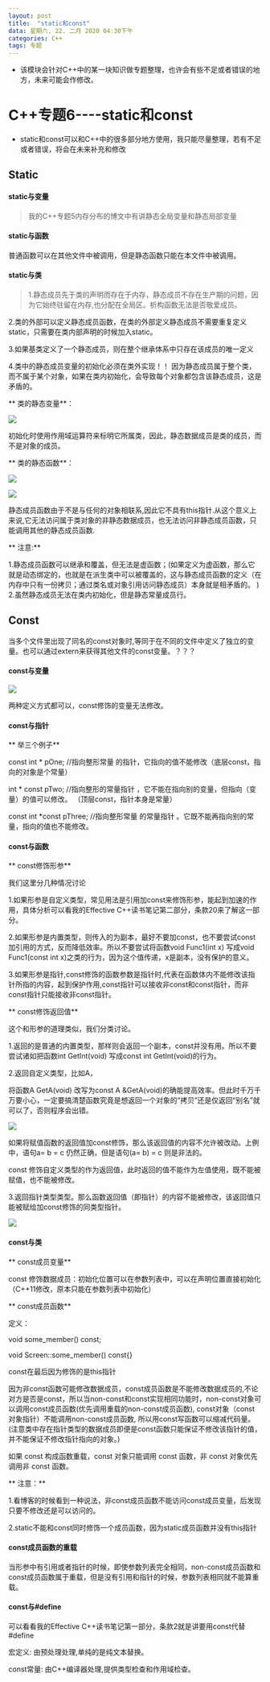 ```yaml
---
layout: post
title:  "static和const"
data: 星期六, 22. 二月 2020 04:30下午 
categories: C++
tags: 专题
---
```

* 该模块会针对C++中的某一块知识做专题整理，也许会有些不足或者错误的地方，未来可能会作修改。

# C++专题6----static和const

* static和const可以和C++中的很多部分地方使用，我只能尽量整理，若有不足或者错误，将会在未来补充和修改
## Static

#### static与变量
> 我的C++专题5内存分布的博文中有讲静态全局变量和静态局部变量

#### static与函数
>
普通函数可以在其他文件中被调用，但是静态函数只能在本文件中被调用。

#### static与类
> 1.静态成员先于类的声明而存在于内存，静态成员不存在生产期的问题，因为它始终驻留在内存,也分配在全局区。析构函数无法是否敬爱成员。

>
2.类的外部可以定义静态成员函数，在类的外部定义静态成员不需要重复定义static，只需要在类内部声明的时候加入static。

>
3.如果基类定义了一个静态成员，则在整个继承体系中只存在该成员的唯一定义

>
4.类中的静态成员变量的初始化必须在类外实现！！
因为静态成员属于整个类，而不属于某个对象，如果在类内初始化，会导致每个对象都包含该静态成员，这是矛盾的。

** 类的静态变量**：

![](imgs/20200222-183153.png)

初始化时使用作用域运算符来标明它所属类，因此，静态数据成员是类的成员，而不是对象的成员。

** 类的静态函数**：

![](imgs/20200222-174118.png)

![](imgs/20200222-174133.png)


静态成员函数由于不是与任何的对象相联系,因此它不具有this指针.从这个意义上来说,它无法访问属于类对象的非静态数据成员，也无法访问非静态成员函数，只能调用其他的静态成员函数.

** 注意:**

1.静态成员函数可以继承和覆盖，但无法是虚函数；(如果定义为虚函数，那么它就是动态绑定的，也就是在派生类中可以被覆盖的，这与静态成员函数的定义（在内存中只有一份拷贝；通过类名或对象引用访问静态成员）本身就是相矛盾的。
)
2.虽然静态成员无法在类内初始化，但是静态常量成员行。
## Const

>
当多个文件里出现了同名的const对象时,等同于在不同的文件中定义了独立的变量。也可以通过extern来获得其他文件的const变量。？？？

#### const与变量
![](imgs/20200223-135430.png)

两种定义方式都可以，const修饰的变量无法修改。

#### const与指针
** 举三个例子**

const int * pOne;    //指向整形常量 的指针，它指向的值不能修改（底层const，指向的对象是个常量）

int * const pTwo;    //指向整形的常量指针 ，它不能在指向别的变量，但指向（变量）的值可以修改。 （顶层const，指针本身是常量）

const int *const pThree;  //指向整形常量 的常量指针 。它既不能再指向别的常量，指向的值也不能修改。


#### const与函数
** const修饰形参**
>
我们这里分几种情况讨论
>
1.如果形参是自定义类型，常见用法是引用加const来修饰形参，能起到加速的作用，具体分析可以看我的Effective C++读书笔记第二部分，条款20来了解这一部分。
>
2.如果形参是内置类型，则传入的为副本，最好不要加const，也不要尝试const加引用的方式，反而降低效率。所以不要尝试将函数void Func1(int x) 写成void Func1(const int x)之类的行为，因为这个值传递，x是副本，没有保护的意义。
>
3.如果形参是指针,const修饰的函数参数是指针时,代表在函数体内不能修改该指针所指的内容，起到保护作用,const指针可以接收非const和const指针，而非const指针只能接收非const指针。

** const修饰返回值**
>
这个和形参的道理类似，我们分类讨论。
>
1.返回的是普通的内置类型，那样则会返回一个副本，const并没有用。所以不要尝试诸如把函数int GetInt(void) 写成const int GetInt(void)的行为。
>
2.返回自定义类型，比如A，
>>
将函数A GetA(void) 改写为const A &GetA(void)的确能提高效率。但此时千万千万要小心，一定要搞清楚函数究竟是想返回一个对象的“拷贝”还是仅返回“别名”就可以了，否则程序会出错。
>>>
![](imgs/20200223-161144.png)
>>>
如果将赋值函数的返回值加const修饰，那么该返回值的内容不允许被改动。上例中，语句a= b = c 仍然正确，但是语句(a= b) = c 则是非法的。
>>
const 修饰自定义类型的作为返回值，此时返回的值不能作为左值使用，既不能被赋值，也不能被修改。
>
3.返回指针类型类型。那么函数返回值（即指针）的内容不能被修改，该返回值只能被赋给加const修饰的同类型指针。
>>
![](imgs/20200223-154145.png)



#### const与类
** const成员变量**
>
const 修饰数据成员：初始化位置可以在参数列表中，可以在声明位置直接初始化（C++11修改，原本只能在参数列表中初始化）

** const成员函数**
>>
定义：
>>
void some_member() const;
>>
void Screen::some_member() const{}
>>
const在最后因为修饰的是this指针
>
因为非const函数可能修改数据成员，const成员函数是不能修改数据成员的,不论对方是否是const，所以当non-const和const实现相同功能时，non-const对象可以调用const成员函数(优先调用重载的non-const成员函数),  const对象（const对象指针）不能调用non-const成员函数, 所以用const写函数可以缩减代码量。(注意类中存在指针类型的数据成员即便是const函数只能保证不修改该指针的值，并不能保证不修改指针指向的对象。)

>
如果 const 构成函数重载，const 对象只能调用 const 函数，非 const 对象优先调用非 const 函数。

>
** 注意：**
>
1.看博客的时候看到一种说法，非const成员函数不能访问const成员变量，后发现只要不修改还是可以访问的。
>
2.static不能和const同时修饰一个成员函数，因为static成员函数并没有this指针

#### const成员函数的重载
当形参中有引用或者指针的时候，即使参数列表完全相同，non-const成员函数和const成员函数属于重载，但是没有引用和指针的时候，参数列表相同就不能算重载。


#### const与#define
可以看看我的Effective C++读书笔记第一部分，条款2就是讲要用const代替#define

宏定义: 由预处理处理,单纯的是纯文本替换。

const常量: 由C++编译器处理,提供类型检查和作用域检查。

